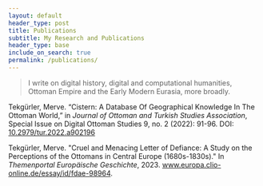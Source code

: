 ```yaml
---
layout: default
header_type: post
title: Publications
subtitle: My Research and Publications
header_type: base
include_on_search: true
permalink: /publications/
---
```


> I write on digital history, digital and computational humanities, Ottoman Empire and the Early Modern Eurasia, more broadly.

<p>Tekgürler, Merve. “Cistern: A Database Of Geographical Knowledge In The Ottoman World,” in <em>Journal of Ottoman and Turkish Studies Association</em>, Special Issue on Digital Ottoman Studies 9, no. 2 (2022): 91-96. DOI: <a href="https://doi.org/10.2979/tur.2022.a902196.">10.2979/tur.2022.a902196</a></p>

<p>Tekgürler, Merve. "Cruel and Menacing Letter of Defiance: A Study on the Perceptions of the Ottomans in Central Europe (1680s-1830s)." In <em>Themenportal Europäische Geschichte</em>, 2023. <a href="http://www.europa.clio-online.de/essay/id/fdae-98964">www.europa.clio-online.de/essay/id/fdae-98964</a>.</p>




